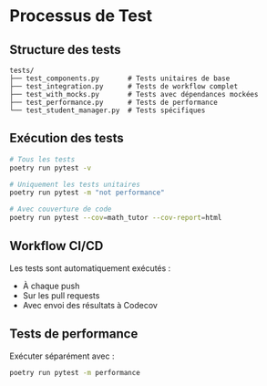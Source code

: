 # Processus de Test

## Structure des tests
```
tests/
├── test_components.py       # Tests unitaires de base
├── test_integration.py      # Tests de workflow complet
├── test_with_mocks.py       # Tests avec dépendances mockées
├── test_performance.py      # Tests de performance
└── test_student_manager.py  # Tests spécifiques
```

## Exécution des tests

```bash
# Tous les tests
poetry run pytest -v

# Uniquement les tests unitaires
poetry run pytest -m "not performance"

# Avec couverture de code
poetry run pytest --cov=math_tutor --cov-report=html
```

## Workflow CI/CD
Les tests sont automatiquement exécutés :
- À chaque push
- Sur les pull requests
- Avec envoi des résultats à Codecov

## Tests de performance
Exécuter séparément avec :
```bash
poetry run pytest -m performance
```